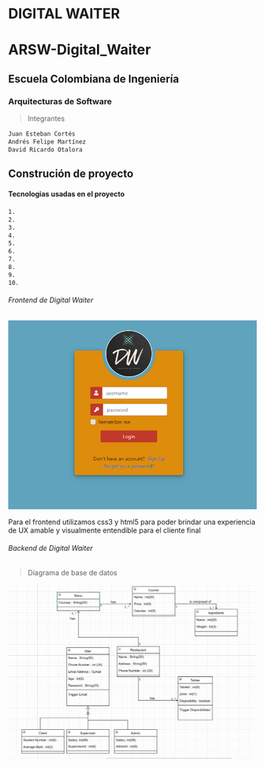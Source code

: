 # DIGITAL WAITER

# ARSW-Digital_Waiter

## Escuela Colombiana de Ingeniería

### Arquitecturas de Software


>Integrantes

```
Juan Esteban Cortés
Andrés Felipe Martínez
David Ricardo Otalora 

```

## Construción de proyecto 



#### Tecnologias usadas en el proyecto
	1.
	2.
	3.
	4.
	5.
	6.
	7.
	8.
	9.
	10.



###### Frontend de Digital Waiter

![](image/Front.png)

Para el frontend utilizamos css3 y html5 para poder brindar una experiencia de UX
amable y visualmente entendible para el cliente final



###### Backend de Digital Waiter

>Diagrama de base de datos

![](image/Basededatos.png)

